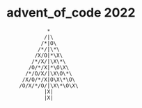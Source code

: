 # advent_of_code 2022


                 * 
                /|\                  
               /*|O\
              /*/|\*\
             /X/O|*\X\
            /*/X/|\X\*\
           /O/*/X|*\O\X\             
          /*/O/X/|\X\O\*\
         /X/O/*/X|O\X\*\O\
        /O/X/*/O/|\X\*\O\X\
                |X|      
                |X|

